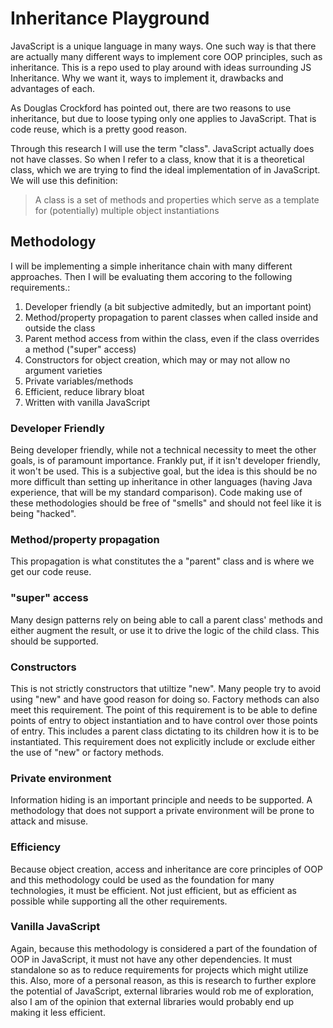 # Inheritance Playground

JavaScript is a unique language in many ways. One such way is that there are actually many different ways to implement core OOP principles, such as inheritance. This is a repo used to play around with ideas
surrounding JS Inheritance. Why we want it, ways to implement it, drawbacks and advantages of each.

As Douglas Crockford has pointed out, there are two reasons to use inheritance, but due to loose typing only one applies to JavaScript. That is code reuse, which is a pretty good reason.

Through this research I will use the term "class". JavaScript actually does not have classes. So when I refer to a class, know that it is a theoretical class, which we are trying to find the ideal implementation of in JavaScript. We will use this definition:

> A class is a set of methods and properties which serve as a template for (potentially) multiple object instantiations

## Methodology

I will be implementing a simple inheritance chain with many different approaches. Then I will be evaluating them accoring to the following requirements.:

1. Developer friendly (a bit subjective admitedly, but an important point)
2. Method/property propagation to parent classes when called inside and outside the class
3. Parent method access from within the class, even if the class overrides a method ("super" access)
4. Constructors for object creation, which may or may not allow no argument varieties
5. Private variables/methods
6. Efficient, reduce library bloat
7. Written with vanilla JavaScript

### Developer Friendly

Being developer friendly, while not a technical necessity to meet the other goals, is of paramount importance. Frankly put, if it isn't developer friendly, it won't be used. This is a subjective goal,
but the idea is this should be no more difficult than setting up inheritance in other languages (having Java experience, that will be my standard comparison). Code making use of these methodologies
should be free of "smells" and should not feel like it is being "hacked".

### Method/property propagation

This propagation is what constitutes the a "parent" class and is where we get our code reuse.

### "super" access

Many design patterns rely on being able to call a parent class' methods and either augment the result, or use it to drive the logic of the child class. This should be supported.

### Constructors

This is not strictly constructors that utiltize "new". Many people try to avoid using "new" and have good reason for doing so. Factory methods can also meet this requirement. The point of this requirement
is to be able to define points of entry to object instantiation and to have control over those points of entry. This includes a parent class dictating to its children how it is to be instantiated. This
requirement does not explicitly include or exclude either the use of "new" or factory methods.

### Private environment

Information hiding is an important principle and needs to be supported. A methodology that does not support a private environment will be prone to attack and misuse.

### Efficiency

Because object creation, access and inheritance are core principles of OOP and this methodology could be used as the foundation for many technologies, it must be efficient. Not just efficient, but as
efficient as possible while supporting all the other requirements.

### Vanilla JavaScript

Again, because this methodology is considered a part of the foundation of OOP in JavaScript, it must not have any other dependencies. It must standalone so as to reduce requirements for projects which might
utilize this. Also, more of a personal reason, as this is research to further explore the potential of JavaScript, external libraries would rob me of exploration, also I am of the opinion that external
libraries would probably end up making it less efficient.
